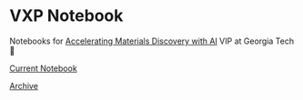 # VXP Notebook
Notebooks for [Accelerating Materials Discovery with AI](https://vip.gatech.edu/teams/vxp) VIP at Georgia Tech 🐝

[Current Notebook](https://github.com/Todtheguy/VXP-Notebook/blob/main/2025/spring25.md)

[Archive](https://github.com/Todtheguy/VXP-Notebook/blob/main/Archive/)
